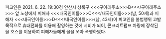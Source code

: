 피고인은 2021. 6. 22. 19:30경 안산시 상록구 <<<구아래주소>>>B<<</구아래주소>>> 앞 노상에서 피해자 <<<내국인이름>>>C<<</내국인이름>>>(남, 50세)과 피해자 <<<내국인이름>>>D<<</내국인이름>>>(남, 43세)이 피고인을 불법행위 고발 목적으로 휴대전화를 이용해 촬영하는 것에 시비가 되어, 콘크리트펌프 차량에 장착된 물 호스를 이용하여 피해자들에게 물을 쏘아 폭행하였다.